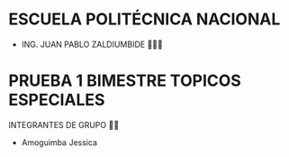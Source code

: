 # ESCUELA POLITÉCNICA NACIONAL

* ING. JUAN PABLO ZALDIUMBIDE 👨🏻‍🏫

#  PRUEBA 1 BIMESTRE TOPICOS ESPECIALES

INTEGRANTES DE GRUPO  👩‍💻
- Amoguimba Jessica

